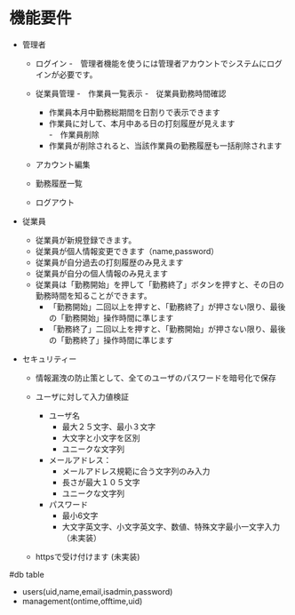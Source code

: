 # 機能要件
- 管理者
  - ログイン
    -　管理者機能を使うには管理者アカウントでシステムにログインが必要です。    
  - 従業員管理
    -　作業員一覧表示
    -　従業員勤務時間確認
      - 作業員本月中勤務総期間を日割りで表示できます
      - 作業員に対して、本月中ある日の打刻履歴が見えます     
    -　作業員削除
      - 作業員が削除されると、当該作業員の勤務履歴も一括削除されます
      
  - アカウント編集
  - 勤務履歴一覧
  - ログアウト

- 従業員
  - 従業員が新規登録できます。
  - 従業員が個人情報変更できます（name,password）
  - 従業員が自分過去の打刻履歴のみ見えます
  - 従業員が自分の個人情報のみ見えます
  - 従業員は「勤務開始」を押して「勤務終了」ボタンを押すと、その日の勤務時間を知ることができます。
    - 「勤務開始」二回以上を押すと、「勤務終了」が押さない限り、最後の「勤務開始」操作時間に準じます
    - 「勤務終了」二回以上を押すと、「勤務開始」が押さない限り、最後の「勤務終了」操作時間に準じます
    
- セキュリティー
  - 情報漏洩の防止策として、全てのユーザのパスワードを暗号化で保存
  - ユーザに対して入力値検証
    - ユーザ名
      - 最大２５文字、最小３文字 
      - 大文字と小文字を区別
      - ユニークな文字列
    - メールアドレス：
      - メールアドレス規範に合う文字列のみ入力 
      - 長さが最大１０５文字
      - ユニークな文字列
    - パスワード
      - 最小6文字
      - 大文字英文字、小文字英文字、数値、特殊文字最小一文字入力（未実装）
    
  - httpsで受け付けます (未実装)  

#db table
* users(uid,name,email,isadmin,password)
* management(ontime,offtime,uid)
